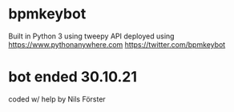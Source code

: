 # bpmkeybot

Built in Python 3 using tweepy API
deployed using https://www.pythonanywhere.com
https://twitter.com/bpmkeybot

# bot ended 30.10.21

coded w/ help by Nils Förster
